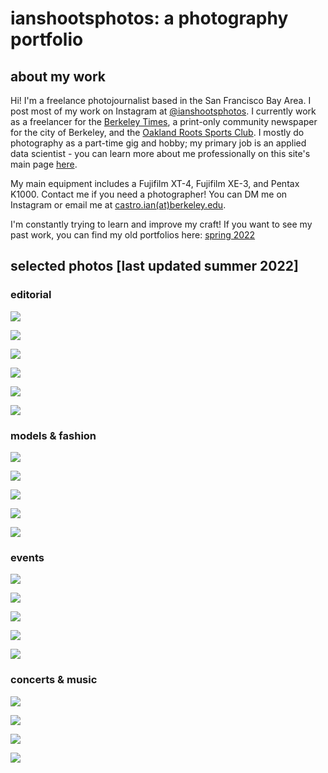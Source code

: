 # ianshootsphotos: a photography portfolio

## about my work
Hi! I'm a freelance photojournalist based in the San Francisco Bay Area. I post most of my work on Instagram at [@ianshootsphotos](https://instagram.com/ianshootsphotos). I currently work as a freelancer for the [Berkeley Times](http://berkeleyx.org/), a print-only community newspaper for the city of Berkeley, and the [Oakland Roots Sports Club](https://www.oaklandrootssc.com/). I mostly do photography as a part-time gig and hobby; my primary job is an applied data scientist - you can learn more about me professionally on this site's main page [here](https://castroian.github.io/).

My main equipment includes a Fujifilm XT-4, Fujifilm XE-3, and Pentax K1000. Contact me if you need a photographer! You can DM me on Instagram or email me at [castro.ian(at)berkeley.edu](mailto:castro.ian@berkeley.edu).

I'm constantly trying to learn and improve my craft! If you want to see my past work, you can find my old portfolios here:
[spring 2022](https://castroian.github.io/ianshootsphotos/spring22)

## selected photos [last updated summer 2022]

### editorial

![](./photos-su22/ed1-streetball.jpg)

![](./photos-su22/ed2-psona.jpg)

![](./photos-su22/ed5-peoplespark.jpg)

![](./photos-su22/ed6-peoplesparkrally.jpg)

![](./photos-su22/ed7-aklasanfest.jpg)

![](./photos-su22/ed9-dykemarch.jpg)

### models & fashion

![](./photos-su22/m1-dykes.jpg)

![](./photos-su22/m3-ab.jpg)

![](./photos-su22/m4-grad.jpg)

![](./photos-su22/m6-soul.jpg)

![](./photos-su22/m8-grad.jpg)

### events

![](./photos-su22/ev1-roots.jpg)

![](./photos-su22/ev2-roots.jpg)

![](./photos-su22/ev3-hoodslam.jpg)

![](./photos-su22/ev6-oaklash.jpg)

![](./photos-su22/ev7-rollin.jpg)

### concerts & music

![](./photos-su22/mu1-marika.jpg)

![](./photos-su22/mu2-maggus.jpg)

![](./photos-su22/mu4-aklasan.jpg)

![](./photos-su22/mu8-undercurrent.jpg)
